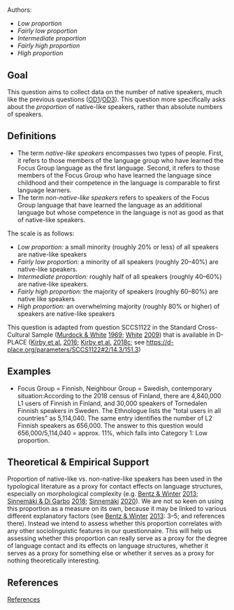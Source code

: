 # [](ContributionTable?__template__=property.md&property=name#cldf:OD4)

Authors: [](ContributionTable?__template__=property.md&property=contributor#cldf:OD4)
- *Low proportion*
- *Fairly low proportion*
- *Intermediate proportion*
- *Fairly high proportion*
- *High proportion*
## Goal

This question aims to collect data on the number of native speakers, much like the previous questions ([OD1](OD1.md)/[OD3](OD3.md)). This question more specifically asks about the *proportion* of native-like speakers, rather than absolute numbers of speakers.


## Definitions

- The term *native-like* *speakers* encompasses two types of people. First, it refers to those members of the language group who have learned the Focus Group language as the first language. Second, it refers to those members of the Focus Group who have learned the language since childhood and their competence in the language is comparable to first language learners.
- The term *non-native-like speakers* refers to speakers of the Focus Group language that have learned the language as an additional language but whose competence in the language is not as good as that of native-like speakers.


The scale is as follows:

- *Low proportion:* a small minority (roughly 20% or less) of all speakers are native-like speakers
- *Fairly low proportion:* a minority of all speakers (roughly 20–40%) are native-like speakers.
- *Intermediate proportion:* roughly half of all speakers (roughly 40–60%) are native-like speakers.
- *Fairly high proportion:* the majority of speakers (roughly 60–80%) are native like speakers
- *High proportion:* an overwhelming majority (roughly 80% or higher) of speakers are native-like speakers


This question is adapted from question SCCS1122 in the Standard Cross-Cultural Sample ([Murdock & White](sources.bib?ref&with_internal_ref_link&keep_label#cldf:MurdockWhite1969) [1969](sources.bib?ref&with_internal_ref_link&keep_label#cldf:MurdockWhite1969); [White](sources.bib?ref&with_internal_ref_link&keep_label#cldf:White2009) [2009](sources.bib?ref&with_internal_ref_link&keep_label#cldf:White2009)) that is available in D-PLACE ([Kirby et al.](sources.bib?ref&with_internal_ref_link&keep_label#cldf:KirbyEtAl2016) [2016](sources.bib?ref&with_internal_ref_link&keep_label#cldf:KirbyEtAl2016); [Kirby et al.](sources.bib?ref&with_internal_ref_link&keep_label#cldf:KirbyEtAl2018c) [2018c](sources.bib?ref&with_internal_ref_link&keep_label#cldf:KirbyEtAl2018c); see https://d-place.org/parameters/SCCS1122#2/14.3/151.3)


## Examples

- Focus Group = Finnish, Neighbour Group = Swedish, contemporary situation:According to the 2018 census of Finland, there are 4,840,000 L1 users of Finnish in Finland, and 30,000 speakers of Tornedalen Finnish speakers in Sweden. The Ethnologue lists the "total users in all countries" as 5,114,040. The same entry identifies the number of L2 Finnish speakers as 656,000. The answer to this question would 656,000/5,114,040 = approx. 11%, which falls into Category 1: Low proportion.

## Theoretical & Empirical Support

Proportion of native-like vs. non-native-like speakers has been used in the typological literature as a proxy for contact effects on language structures, especially on morphological complexity (e.g. [Bentz & Winter](sources.bib?ref&with_internal_ref_link&keep_label#cldf:BentzWinter2013) [2013](sources.bib?ref&with_internal_ref_link&keep_label#cldf:BentzWinter2013); [Sinnemäki & Di Garbo](sources.bib?ref&with_internal_ref_link&keep_label#cldf:SinnemakiDiGarbo2018) [2018](sources.bib?ref&with_internal_ref_link&keep_label#cldf:SinnemakiDiGarbo2018); [Sinnemäki](sources.bib?ref&with_internal_ref_link&keep_label#cldf:Sinnemaki2020) [2020](sources.bib?ref&with_internal_ref_link&keep_label#cldf:Sinnemaki2020)). We are not so keen on using this proportion as a measure on its own, because it may be linked to various different explanatory factors (see [Bentz & Winter](sources.bib?ref&with_internal_ref_link&keep_label#cldf:BentzWinter2013) [2013](sources.bib?ref&with_internal_ref_link&keep_label#cldf:BentzWinter2013): 3–5; and references there). Instead we intend to assess whether this proportion correlates with any other sociolinguistic features in our questionnaire. This will help us assessing whether this proportion can really serve as a proxy for the degree of language contact and its effects on language structures, whether it serves as a proxy for something else or whether it serves as a proxy for nothing theoretically interesting.


## References

[References](Source?cited_only&with_link#cldf:__all__)